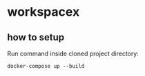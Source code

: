 # workspacex

## how to setup
Run command inside cloned project directory:

    docker-compose up --build